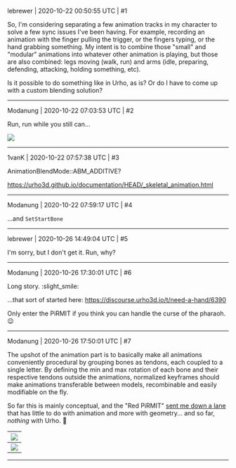 lebrewer | 2020-10-22 00:50:55 UTC | #1

So, I'm considering separating a few animation tracks in my character to solve a few sync issues I've been having. For example, recording an animation with the finger pulling the trigger, or the fingers typing, or the hand grabbing something. My intent is to combine those "small" and "modular" animations into whatever other animation is playing, but those are also combined: legs moving (walk, run) and arms (idle, preparing, defending, attacking, holding something, etc). 

Is it possible to do something like in Urho, as is? Or do I have to come up with a custom blending solution?

-------------------------

Modanung | 2020-10-22 07:03:53 UTC | #2

Run, run while you still can...

[![](https://gitlab.com/luckeyproductions/hantik/-/raw/master/pirmit/structure.svg)](https://gitlab.com/luckeyproductions/hantik/-/tree/master/pirmit)

-------------------------

1vanK | 2020-10-22 07:57:38 UTC | #3

AnimationBlendMode::ABM_ADDITIVE?

 https://urho3d.github.io/documentation/HEAD/_skeletal_animation.html

-------------------------

Modanung | 2020-10-22 07:59:17 UTC | #4

...and `SetStartBone`

-------------------------

lebrewer | 2020-10-26 14:49:04 UTC | #5

I'm sorry, but I don't get it. Run, why?

-------------------------

Modanung | 2020-10-26 17:30:01 UTC | #6

Long story. :slight_smile:

...that sort of started here:
https://discourse.urho3d.io/t/need-a-hand/6390

Only enter the PiRMIT if you think you can handle the curse of the pharaoh. :wink:

-------------------------

Modanung | 2020-10-26 17:50:01 UTC | #7

The upshot of the animation part is to basically make all animations conveniently procedural by grouping bones as tendons, each coupled to a single letter. By defining the min and max rotation of each bone and their respective tendons outside the animations, normalized keyframes should make animations transferable between models, recombinable and easily modifiable on the fly.

So far this is mainly conceptual, and the "Red PiRMIT" [sent me down a lane](https://gitlab.com/luckeyproductions/witch) that has little to do with animation and more with geometry... and so far, *nothing* with Urho. :slightly_smiling_face: 

[![](https://files.gitter.im/572c3ba0c43b8c6019716cff/aPhy/image.png)](https://gitlab.com/luckeyproductions/raddish) |
---|
[![](https://gitlab.com/luckeyproductions/hantik/-/raw/master/Antiq/images/snail_green.svg)](https://gitlab.com/luckeyproductions/hantik/-/tree/master/Antiq) |

-------------------------

